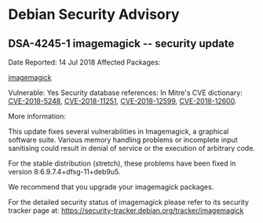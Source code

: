 
Debian Security Advisory
========================


DSA-4245-1 imagemagick -- security update
-----------------------------------------



Date Reported:
14 Jul 2018
Affected Packages:

[imagemagick](https://packages.debian.org/src:imagemagick)

Vulnerable:
Yes
Security database references:
In Mitre's CVE dictionary: [CVE-2018-5248](https://security-tracker.debian.org/tracker/CVE-2018-5248), [CVE-2018-11251](https://security-tracker.debian.org/tracker/CVE-2018-11251), [CVE-2018-12599](https://security-tracker.debian.org/tracker/CVE-2018-12599), [CVE-2018-12600](https://security-tracker.debian.org/tracker/CVE-2018-12600).  

More information:

This update fixes several vulnerabilities in Imagemagick, a graphical
software suite. Various memory handling problems or incomplete input
sanitising could result in denial of service or the execution of
arbitrary code.


For the stable distribution (stretch), these problems have been fixed in
version 8:6.9.7.4+dfsg-11+deb9u5.


We recommend that you upgrade your imagemagick packages.


For the detailed security status of imagemagick please refer to
its security tracker page at:
<https://security-tracker.debian.org/tracker/imagemagick>






